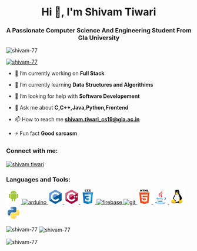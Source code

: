 <h1 align="center">Hi 👋, I'm Shivam Tiwari</h1>
<h3 align="center">A Passionate Computer Science And Engineering Student From Gla University</h3>

<p align="left"> <img src="https://komarev.com/ghpvc/?username=shivam-77&label=Profile%20views&color=0e75b6&style=flat" alt="shivam-77" /> </p>

<p align="left"> <a href="https://github.com/ryo-ma/github-profile-trophy"><img src="https://github-profile-trophy.vercel.app/?username=shivam-77" alt="shivam-77" /></a> </p>

- 🔭 I’m currently working on **Full Stack**

- 🌱 I’m currently learning **Data Structures and Algorithims**

- 🤝 I’m looking for help with **Software Developement**

- 💬 Ask me about **C,C++,Java,Python,Frontend**

- 📫 How to reach me **shivam.tiwari_cs19@gla.ac.in**

- ⚡ Fun fact **Good sarcasm**

<h3 align="left">Connect with me:</h3>
<p align="left">
<a href="https://linkedin.com/in/shivam tiwari" target="blank"><img align="center" src="https://raw.githubusercontent.com/rahuldkjain/github-profile-readme-generator/master/src/images/icons/Social/linked-in-alt.svg" alt="shivam tiwari" height="30" width="40" /></a>
</p>

<h3 align="left">Languages and Tools:</h3>
<p align="left"> <a href="https://developer.android.com" target="_blank"> <img src="https://raw.githubusercontent.com/devicons/devicon/master/icons/android/android-original-wordmark.svg" alt="android" width="40" height="40"/> </a> <a href="https://www.arduino.cc/" target="_blank"> <img src="https://cdn.worldvectorlogo.com/logos/arduino-1.svg" alt="arduino" width="40" height="40"/> </a> <a href="https://www.cprogramming.com/" target="_blank"> <img src="https://raw.githubusercontent.com/devicons/devicon/master/icons/c/c-original.svg" alt="c" width="40" height="40"/> </a> <a href="https://www.w3schools.com/cpp/" target="_blank"> <img src="https://raw.githubusercontent.com/devicons/devicon/master/icons/cplusplus/cplusplus-original.svg" alt="cplusplus" width="40" height="40"/> </a> <a href="https://www.w3schools.com/css/" target="_blank"> <img src="https://raw.githubusercontent.com/devicons/devicon/master/icons/css3/css3-original-wordmark.svg" alt="css3" width="40" height="40"/> </a> <a href="https://firebase.google.com/" target="_blank"> <img src="https://www.vectorlogo.zone/logos/firebase/firebase-icon.svg" alt="firebase" width="40" height="40"/> </a> <a href="https://git-scm.com/" target="_blank"> <img src="https://www.vectorlogo.zone/logos/git-scm/git-scm-icon.svg" alt="git" width="40" height="40"/> </a> <a href="https://www.w3.org/html/" target="_blank"> <img src="https://raw.githubusercontent.com/devicons/devicon/master/icons/html5/html5-original-wordmark.svg" alt="html5" width="40" height="40"/> </a> <a href="https://www.java.com" target="_blank"> <img src="https://raw.githubusercontent.com/devicons/devicon/master/icons/java/java-original.svg" alt="java" width="40" height="40"/> </a> <a href="https://www.linux.org/" target="_blank"> <img src="https://raw.githubusercontent.com/devicons/devicon/master/icons/linux/linux-original.svg" alt="linux" width="40" height="40"/> </a> <a href="https://www.python.org" target="_blank"> <img src="https://raw.githubusercontent.com/devicons/devicon/master/icons/python/python-original.svg" alt="python" width="40" height="40"/> </a> </p>

<p><img align="left" src="https://github-readme-stats.vercel.app/api/top-langs?username=shivam-77&show_icons=true&locale=en&layout=compact" alt="shivam-77" /></p>

<p>&nbsp;<img align="center" src="https://github-readme-stats.vercel.app/api?username=shivam-77&show_icons=true&locale=en" alt="shivam-77" /></p>

<p><img align="center" src="https://github-readme-streak-stats.herokuapp.com/?user=shivam-77&" alt="shivam-77" /></p>

